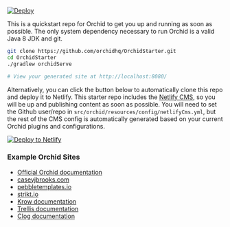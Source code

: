 [![Deploy](https://www.herokucdn.com/deploy/button.svg)](https://heroku.com/deploy)

This is a quickstart repo for Orchid to get you up and running as soon as possible. The only system dependency 
necessary to run Orchid is a valid Java 8 JDK and git. 

```bash
git clone https://github.com/orchidhq/OrchidStarter.git
cd OrchidStarter
./gradlew orchidServe

# View your generated site at http://localhost:8080/
```

Alternatively, you can click the button below to automatically clone this repo and deploy it to Netlify. This starter 
repo includes the [Netlify CMS](https://www.netlifycms.org/), so you will be up and publishing content as soon as 
possible. You will need to set the Github user/repo in `src/orchid/resources/config/netlifyCms.yml`, but the rest of the 
CMS config is automatically generated based on your current Orchid plugins and configurations.  

[![Deploy to Netlify](https://www.netlify.com/img/deploy/button.svg)](https://app.netlify.com/start/deploy?repository=https://github.com/JavaEden/OrchidStarter)

### Example Orchid Sites

* [Official Orchid documentation](https://orchid.netlify.com/)
* [caseyjbrooks.com](https://www.caseyjbrooks.com/)
* [pebbletemplates.io](https://pebbletemplates.io/)
* [strikt.io](https://strikt.io/)
* [Krow documentation](https://copper-leaf.github.io/krow/)
* [Trellis documentation](https://copper-leaf.github.io/trellis/)
* [Clog documentation](https://javaeden.github.io/Clog/)

